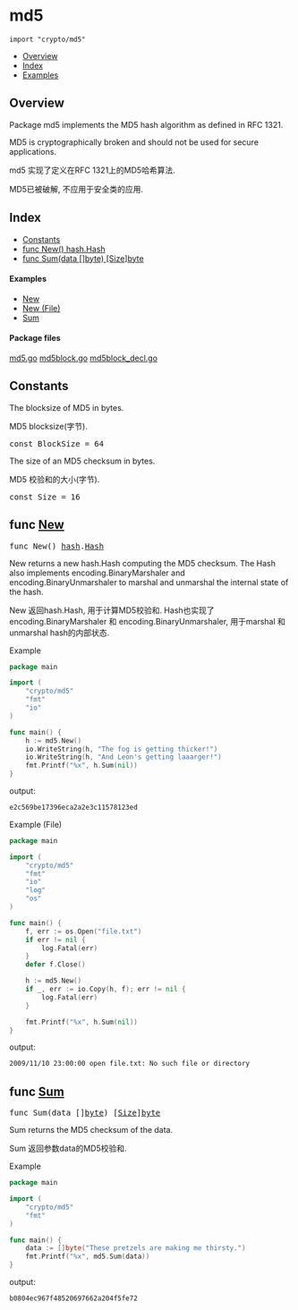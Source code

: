 

# md5
`import "crypto/md5"`

* [Overview](#pkg-overview)
* [Index](#pkg-index)
* [Examples](#pkg-examples)

## <a id="pkg-overview">Overview</a>
Package md5 implements the MD5 hash algorithm as defined in RFC 1321.

MD5 is cryptographically broken and should not be used for secure
applications.

md5 实现了定义在RFC 1321上的MD5哈希算法.

MD5已被破解, 不应用于安全类的应用.


## <a id="pkg-index">Index</a>
* [Constants](#pkg-constants)
* [func New() hash.Hash](#New)
* [func Sum(data []byte) [Size]byte](#Sum)


#### <a id="pkg-examples">Examples</a>
* [New](#example_New)
* [New (File)](#example_New_file)
* [Sum](#example_Sum)


#### <a id="pkg-files">Package files</a>
[md5.go](https://golang.org/src/crypto/md5/md5.go) [md5block.go](https://golang.org/src/crypto/md5/md5block.go) [md5block_decl.go](https://golang.org/src/crypto/md5/md5block_decl.go) 


## <a id="pkg-constants">Constants</a>
The blocksize of MD5 in bytes.

MD5 blocksize(字节).

<pre>const <span id="BlockSize">BlockSize</span> = 64</pre>

The size of an MD5 checksum in bytes.

MD5 校验和的大小(字节).

<pre>const <span id="Size">Size</span> = 16</pre>



## <a id="New">func</a> [New](https://golang.org/src/crypto/md5/md5.go?s=2566:2586#L103)
<pre>func New() <a href="/pkg/hash/">hash</a>.<a href="/pkg/hash/#Hash">Hash</a></pre>
New returns a new hash.Hash computing the MD5 checksum. The Hash also
implements encoding.BinaryMarshaler and encoding.BinaryUnmarshaler to
marshal and unmarshal the internal state of the hash.

New 返回hash.Hash, 用于计算MD5校验和. Hash也实现了 encoding.BinaryMarshaler 和 encoding.BinaryUnmarshaler, 用于marshal 和 unmarshal hash的内部状态.

<a id="example_New">Example</a>
```go
package main

import (
	"crypto/md5"
	"fmt"
	"io"
)

func main() {
	h := md5.New()
	io.WriteString(h, "The fog is getting thicker!")
	io.WriteString(h, "And Leon's getting laaarger!")
	fmt.Printf("%x", h.Sum(nil))
}
```

output:
```txt
e2c569be17396eca2a2e3c11578123ed
```
<a id="example_New_file">Example (File)</a>
```go
package main

import (
	"crypto/md5"
	"fmt"
	"io"
	"log"
	"os"
)

func main() {
	f, err := os.Open("file.txt")
	if err != nil {
		log.Fatal(err)
	}
	defer f.Close()

	h := md5.New()
	if _, err := io.Copy(h, f); err != nil {
		log.Fatal(err)
	}

	fmt.Printf("%x", h.Sum(nil))
}
```

output:
```txt
2009/11/10 23:00:00 open file.txt: No such file or directory
```

## <a id="Sum">func</a> [Sum](https://golang.org/src/crypto/md5/md5.go?s=4513:4545#L180)
<pre>func Sum(data []<a href="/pkg/builtin/#byte">byte</a>) [<a href="#Size">Size</a>]<a href="/pkg/builtin/#byte">byte</a></pre>
Sum returns the MD5 checksum of the data.

Sum 返回参数data的MD5校验和.

<a id="example_Sum">Example</a>
```go
package main

import (
	"crypto/md5"
	"fmt"
)

func main() {
	data := []byte("These pretzels are making me thirsty.")
	fmt.Printf("%x", md5.Sum(data))
}
```

output:
```txt
b0804ec967f48520697662a204f5fe72
```






